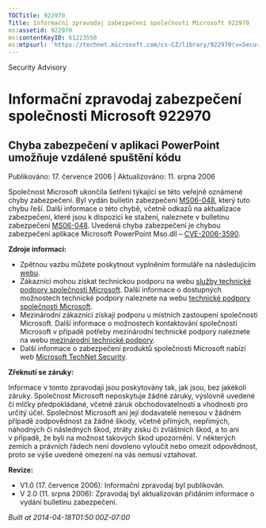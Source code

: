 ```yaml
---
TOCTitle: 922970
Title: Informační zpravodaj zabezpečení společnosti Microsoft 922970
ms:assetid: 922970
ms:contentKeyID: 61223550
ms:mtpsurl: 'https://technet.microsoft.com/cs-CZ/library/922970(v=Security.10)'
---
```


Security Advisory

Informační zpravodaj zabezpečení společnosti Microsoft 922970
=============================================================

Chyba zabezpečení v aplikaci PowerPoint umožňuje vzdálené spuštění kódu
-----------------------------------------------------------------------

Publikováno: 17. července 2006 | Aktualizováno: 11. srpna 2006

Společnost Microsoft ukončila šetření týkající se této veřejně oznámené chyby zabezpečení. Byl vydán bulletin zabezpečení [MS06-048](http://technet.microsoft.com/security/bulletin/ms06-048), který tuto chybu řeší. Další informace o této chybě, včetně odkazů na aktualizace zabezpečení, které jsou k dispozici ke stažení, naleznete v bulletinu zabezpečení [MS06-048](http://technet.microsoft.com/security/bulletin/ms06-048). Uvedená chyba zabezpečení je chybou zabezpečení aplikace Microsoft PowerPoint Mso.dll – [CVE-2006-3590](http://www.cve.mitre.org/cgi-bin/cvename.cgi?name=cve-2006-3590).

**Zdroje informací:**

-   Zpětnou vazbu můžete poskytnout vyplněním formuláře na následujícím [webu](https://support.microsoft.com/common/survey.aspx?scid=sw;en;1257&amp;showpage=1&amp;ws=technet&amp;sd=tech).
-   Zákazníci mohou získat technickou podporu na webu [služby technické podpory společnosti Microsoft](http://go.microsoft.com/fwlink/?linkid=21131). Další informace o dostupných možnostech technické podpory naleznete na webu [technické podpory společnosti Microsoft](http://support.microsoft.com/).
-   Mezinárodní zákazníci získají podporu u místních zastoupení společnosti Microsoft. Další informace o možnostech kontaktování společnosti Microsoft v případě potřeby mezinárodní technické podpory naleznete na webu [mezinárodní technické podpory](http://go.microsoft.com/fwlink/?linkid=21155).
-   Další informace o zabezpečení produktů společnosti Microsoft nabízí web [Microsoft TechNet Security](http://www.microsoft.com/cze/technet/security/).

**Zřeknutí se záruky:**

Informace v tomto zpravodaji jsou poskytovány tak, jak jsou, bez jakékoli záruky. Společnost Microsoft neposkytuje žádné záruky, výslovně uvedené či mlčky předpokládané, včetně záruk obchodovatelnosti a vhodnosti pro určitý účel. Společnost Microsoft ani její dodavatelé nenesou v žádném případě zodpovědnost za žádné škody, včetně přímých, nepřímých, náhodných či následných škod, ztráty zisku či zvláštních škod, a to ani v případě, že byli na možnost takových škod upozorněni. V některých zemích a právních řádech není dovoleno vyloučit nebo omezit odpovědnost, proto se výše uvedené omezení na vás nemusí vztahovat.

**Revize:**

-   V1.0 (17. července 2006): Informační zpravodaj byl publikován.
-   V 2.0 (11. srpna 2006): Zpravodaj byl aktualizován přidáním informace o vydání bulletinu zabezpečení.

*Built at 2014-04-18T01:50:00Z-07:00*
